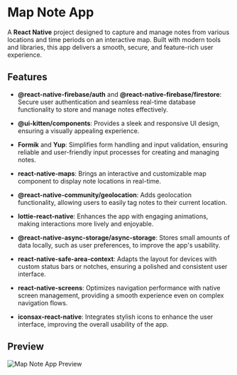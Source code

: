 # Map Note App

A **React Native** project designed to capture and manage notes from various locations and time periods on an interactive map. Built with modern tools and libraries, this app delivers a smooth, secure, and feature-rich user experience.

## Features

- **@react-native-firebase/auth** and **@react-native-firebase/firestore**: Secure user authentication and seamless real-time database functionality to store and manage notes effectively.  

- **@ui-kitten/components**: Provides a sleek and responsive UI design, ensuring a visually appealing experience.

- **Formik** and **Yup**: Simplifies form handling and input validation, ensuring reliable and user-friendly input processes for creating and managing notes.

- **react-native-maps**: Brings an interactive and customizable map component to display note locations in real-time.

- **@react-native-community/geolocation**: Adds geolocation functionality, allowing users to easily tag notes to their current location.

- **lottie-react-native**: Enhances the app with engaging animations, making interactions more lively and enjoyable.

- **@react-native-async-storage/async-storage**: Stores small amounts of data locally, such as user preferences, to improve the app's usability.

- **react-native-safe-area-context**: Adapts the layout for devices with custom status bars or notches, ensuring a polished and consistent user interface.

- **react-native-screens**: Optimizes navigation performance with native screen management, providing a smooth experience even on complex navigation flows.

- **iconsax-react-native**: Integrates stylish icons to enhance the user interface, improving the overall usability of the app.

## Preview

![Map Note App Preview](image.gif)

